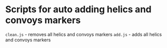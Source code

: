# Scripts for auto adding helics and convoys markers

`clean.js` - removes all helics and convoys markers
`add.js` - adds all helics and convoys markers
